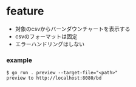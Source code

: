 # feature
- 対象のcsvからバーンダウンチャートを表示する
- csvのフォーマットは固定
- エラーハンドリングはしない

### example
```
$ go run . preview --target-file="<path>"
preview to http://localhost:8080/bd
```
